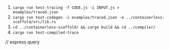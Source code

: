 1. `cargo run test-tracing -f CODE.js -i INPUT.js > examples/traced.json`
2. `cargo run test-codegen -i examples/traced.json -o ../containerless-scaffold/src/lib.rs`
3. `cd ../containerless-scaffold/ && cargo build && cd ../compiler/`
4. `cargo run test-compiled-trace`

// express query
